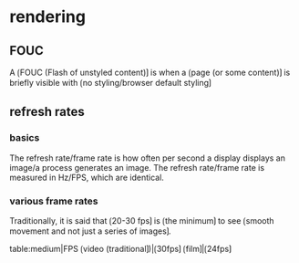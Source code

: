 # rendering

## FOUC

A ⟮FOUC (Flash of unstyled content)⟯ is when a ⟮page (or some content)⟯ is briefly visible with ⟮no styling/browser default styling⟯

## refresh rates

### basics

The refresh rate/frame rate is how often per second a display displays an image/a process generates an image.
The refresh rate/frame rate is measured in Hz/FPS, which are identical.

### various frame rates

Traditionally, it is said that ⟮20-30 fps⟯ is ⟮the minimum⟯ to see ⟮smooth movement and not just a series of images⟯. 


table:medium|FPS
⟮video (traditional⟯)|⟮30fps⟯
⟮film⟯|⟮24fps⟯